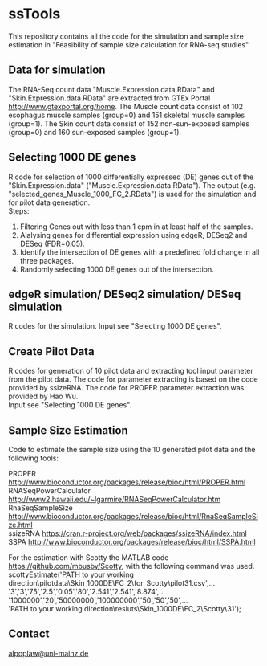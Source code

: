 # ssTools

This repository contains all the code for the simulation and sample size estimation in "Feasibility of sample size calculation for RNA-seq studies"

## Data for simulation

The RNA-Seq count data "Muscle.Expression.data.RData" and "Skin.Expression.data.RData" are extracted from GTEx Portal http://www.gtexportal.org/home. The Muscle count data consist of 102 esophagus muscle samples (group=0) and 151 skeletal muscle samples (group=1). The Skin count data consist of 152 non-sun-exposed samples (group=0) and 160 sun-exposed samples (group=1).

## Selecting 1000 DE genes

R code for selection of 1000 differentially expressed (DE) genes out of the "Skin.Expression.data" ("Muscle.Expression.data.RData").
The output (e.g. "selected_genes_Muscle_1000_FC_2.RData") is used for the simulation and for pilot data generation.  
Steps:  
1. Filtering Genes out with less than 1 cpm in at least half of the samples.  
2. Alalysing genes for differential expression using edgeR, DESeq2 and DESeq (FDR=0.05).  
3. Identify the intersection of DE genes with a predefined fold change in all three packages.  
4. Randomly selecting 1000 DE genes out of the intersection.  

## edgeR simulation/ DESeq2 simulation/ DESeq simulation

R codes for the simulation. Input see "Selecting 1000 DE genes".

##  Create Pilot Data

R codes for generation of 10 pilot data and extracting tool input parameter from the pilot data. The code for parameter extracting is based on the code provided by ssizeRNA. The code for PROPER parameter extraction was provided by Hao Wu.  
Input see "Selecting 1000 DE genes".   

## Sample Size Estimation
Code to estimate the sample size using the 10 generated pilot data and the following tools:    
   
PROPER http://www.bioconductor.org/packages/release/bioc/html/PROPER.html  
RNASeqPowerCalculator http://www2.hawaii.edu/~lgarmire/RNASeqPowerCalculator.htm  
RnaSeqSampleSize http://www.bioconductor.org/packages/release/bioc/html/RnaSeqSampleSize.html  
ssizeRNA https://cran.r-project.org/web/packages/ssizeRNA/index.html  
SSPA http://www.bioconductor.org/packages/release/bioc/html/SSPA.html  
   
For the estimation with Scotty the MATLAB code https://github.com/mbusby/Scotty, with the following command was used.  
scottyEstimate('PATH to your working direction\pilotdata\Skin_1000DE\FC_2\for_Scotty\pilot31.csv',...   
    '3','3','75','2.5','0.05','80','2.541','2.541','8.874',...   
    '1000000','20','50000000','100000000','50','50','50',...   
    'PATH to your working direction\resluts\Skin_1000DE\FC_2\Scotty\31\');   
     
## Contact

alpoplaw@uni-mainz.de
